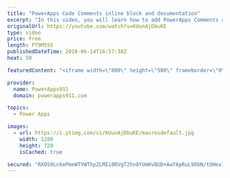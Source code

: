 ```yaml
---
title: "PowerApps Code Comments inline block and documentation"
excerpt: "In this video, you will learn how to add PowerApps Comments and documentation to your apps. Handy trick that will make future you happy. We cover inline comments, block comments, and a documentation screen.  Video on how I built the Password App https://www.youtube.com/watch?v=GiN47Is_634  PowerApps"
originalUrl: https://youtube.com/watch?v=KUunAjDbuKE
type: video
price: Free
length: PT9M55S
publishedDateTime: 2018-06-14T16:57:38Z
heat: 50

featuredContent: "<iframe width=\"800\" height=\"500\" frameborder=\"0\" src=\"https://www.youtube.com/embed/KUunAjDbuKE\" allow=\"accelerometer; autoplay; encrypted-media; gyroscope; picture-in-picture\" allowfullscreen></iframe>"

provider:
  name: PowerApps911
  domain: powerapps911.com

topics:
  - Power Apps

images:
  - url: https://i.ytimg.com/vi/KUunAjDbuKE/maxresdefault.jpg
    width: 1280
    height: 720
    isCached: true

secured: "RXO59Lc6ePmeWTYWThpZLMIi0RVgT2hn8YUmHvBUD+AwYApRuL9ObN/tOHexIlT84gDMMMOdF39zDZbOrojf9EtiBc6XnNusaF7VzASwXyC+6Fn3T00SMKd8P+JiqHiYx/P4Gf0/B6CFY7uC5xF/eg2PYN91pQQ1fX/2lyIZJf1Oeo2o3kXxj3zpoFUWudwSHXbJRmVRX+NFMlS2Vx6Q4HwwN1JB67MmcufbjEAPX9l7MaW1r6Fp60H+b8M94I4lYWEMoLE1LQefet3L0hGUsoBVIq+FiVqvRFMYMly4Y6Ej1Su7BUC3dcYUtBagONlPC8A49Zrhj3wvgUlUs/PEWDRPRiiiUr3wj4qZ4bw0Em1BmTHAlNWTVRziT0/+VNIPwWyl8T0jrL5e5hTWeWEbzOcnlCfs45pN4IkPf+EpZxY=;twMrXOxXwuswbv86xWO2FQ=="
---
```


